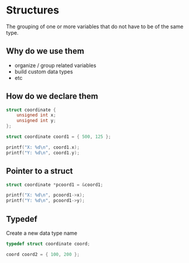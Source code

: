 # Structures
The grouping of one or more variables that do not have to be of the same type.

## Why do we use them
* organize / group related variables
* build custom data types
* etc

## How do we declare them
```c
struct coordinate {
	unsigned int x;
	unsigned int y;
};

struct coordinate coord1 = { 500, 125 };

printf("X: %d\n", coord1.x);
printf("Y: %d\n", coord1.y);
```

## Pointer to a struct
```c
struct coordinate *pcoord1 = &coord1;

printf("X: %d\n", pcoord1->x);
printf("Y: %d\n", pcoord1->y);
```

## Typedef
Create a new data type name

```c
typedef struct coordinate coord;

coord coord2 = { 100, 200 };
```
